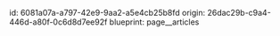 id: 6081a07a-a797-42e9-9aa2-a5e4cb25b8fd
origin: 26dac29b-c9a4-446d-a80f-0c6d8d7ee92f
blueprint: page__articles
